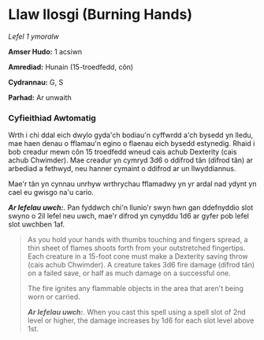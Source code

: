 # Llaw llosgi (Burning Hands)

*Lefel 1 ymoralw*

**Amser Hudo:** 1 acsiwn

**Amrediad:** Hunain (15-troedfedd, côn)

**Cydrannau:** G, S

**Parhad:** Ar unwaith

### Cyfieithiad Awtomatig

Wrth i chi ddal eich dwylo gyda'ch bodiau'n cyffwrdd a'ch bysedd yn lledu, mae haen denau o fflamau'n egino o flaenau eich bysedd estynedig. Rhaid i bob creadur mewn côn 15 troedfedd wneud cais achub Dexterity (cais achub Chwimder). Mae creadur yn cymryd 3d6 o ddifrod tân (difrod tân) ar arbediad a fethwyd, neu hanner cymaint o ddifrod ar un llwyddiannus.

Mae'r tân yn cynnau unrhyw wrthrychau fflamadwy yn yr ardal nad ydynt yn cael eu gwisgo na'u cario.

***Ar lefelau uwch:***. Pan fyddwch chi'n llunio'r swyn hwn gan ddefnyddio slot swyno o 2il lefel neu uwch, mae'r difrod yn cynyddu 1d6 ar gyfer pob lefel slot uwchben 1af.

>  As you hold your hands with thumbs touching and fingers spread, a thin sheet of flames shoots forth from your outstretched fingertips. Each creature in a 15-foot cone must make a Dexterity saving throw (cais achub Chwimder). A creature takes 3d6 fire damage (difrod tân) on a failed save, or half as much damage on a successful one.
>  
>  The fire ignites any flammable objects in the area that aren't being worn or carried.
>  
>  ***Ar lefelau uwch:***. When you cast this spell using a spell slot of 2nd level or higher, the damage increases by 1d6 for each slot level above 1st.